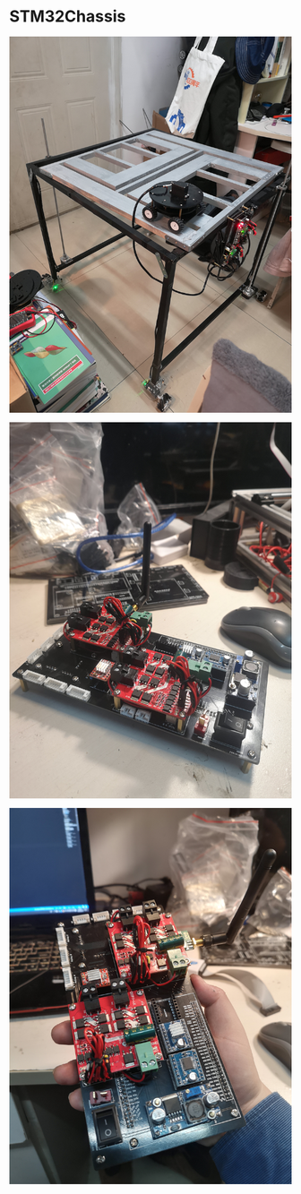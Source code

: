 # STM32Chassis

![N/A](https://raw.githubusercontent.com/TSDArthur/STM32Chassis/master/Images/Main.jpg)

![N/A](https://raw.githubusercontent.com/TSDArthur/STM32Chassis/master/Images/Board1.jpg)

![N/A](https://raw.githubusercontent.com/TSDArthur/STM32Chassis/master/Images/Board2.jpg)
